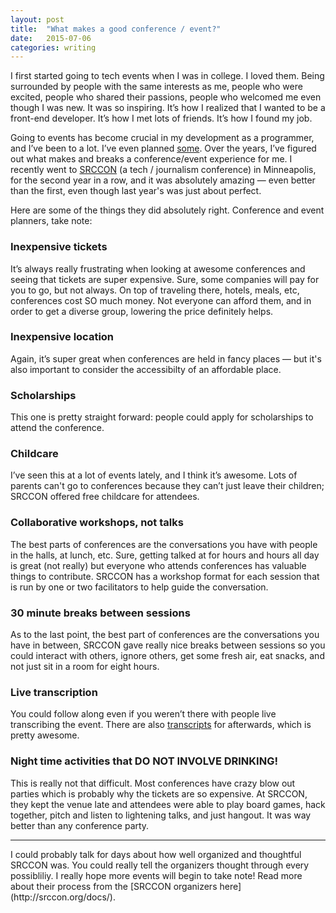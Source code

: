 ```yaml
---
layout: post
title:  "What makes a good conference / event?"
date:   2015-07-06
categories: writing
---
```


I first started going to tech events when I was in college. I loved them. Being surrounded by people with the same interests as me, people who were excited, people who shared their passions, people who welcomed me even though I was new. It was so inspiring. It’s how I realized that I wanted to be a front-end developer. It’s how I met lots of friends. It’s how I found my job.

Going to events has become crucial in my development as a programmer, and I’ve been to a lot. I’ve even planned [some](/hackathon). Over the years, I’ve figured out what makes and breaks a conference/event experience for me. I recently went to [SRCCON](http://srccon.org/) (a tech / journalism conference) in Minneapolis, for the second year in a row, and it was absolutely amazing &mdash; even better than the first, even though last year's was just about perfect.

Here are some of the things they did absolutely right. Conference and event planners, take note:

### Inexpensive tickets
It’s always really frustrating when looking at awesome conferences and seeing that tickets are super expensive. Sure, some companies will pay for you to go, but not always. On top of traveling there, hotels, meals, etc, conferences cost SO much money. Not everyone can afford them, and in order to get a diverse group, lowering the price definitely helps.

### Inexpensive location
Again, it’s super great when conferences are held in fancy places &mdash; but it's also important to consider the accessibilty of an affordable place.

### Scholarships
This one is pretty straight forward: people could apply for scholarships to attend the conference.

### Childcare
I’ve seen this at a lot of events lately, and I think it’s awesome. Lots of parents can't go to conferences because they can’t just leave their children; SRCCON offered free childcare for attendees.

### Collaborative workshops, not talks
The best parts of conferences are the conversations you have with people in the halls, at lunch, etc. Sure, getting talked at for hours and hours all day is great (not really) but everyone who attends conferences has valuable things to contribute. SRCCON has a workshop format for each session that is run by one or two facilitators to help guide the conversation.

### 30 minute breaks between sessions
As to the last point, the best part of conferences are the conversations you have in between, SRCCON gave really nice breaks between sessions so you could interact with others, ignore others, get some fresh air, eat snacks, and not just sit in a room for eight hours.

### Live transcription
You could follow along even if you weren’t there with people live transcribing the event. There are also [transcripts](http://srccon.org/transcription/) for afterwards, which is pretty awesome.

### Night time activities that DO NOT INVOLVE DRINKING!
This is really not that difficult. Most conferences have crazy blow out parties which is probably why the tickets are so expensive. At SRCCON, they kept the venue late and attendees were able to play board games, hack together, pitch and listen to lightening talks, and just hangout. It was way better than any conference party.
<hr>
I could probably talk for days about how well organized and thoughtful SRCCON was. You could really tell the organizers thought through every possibliliy. I really hope more events will begin to take note! Read more about their process from the [SRCCON organizers here](http://srccon.org/docs/).








